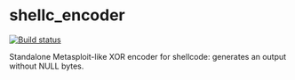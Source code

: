 # shellc_encoder

[![Build status](https://ci.appveyor.com/api/projects/status/j050q2kwa9yi0dk9?svg=true)](https://ci.appveyor.com/project/hasherezade/shellc-encoder)

Standalone Metasploit-like XOR encoder for shellcode: generates an output without NULL bytes.
